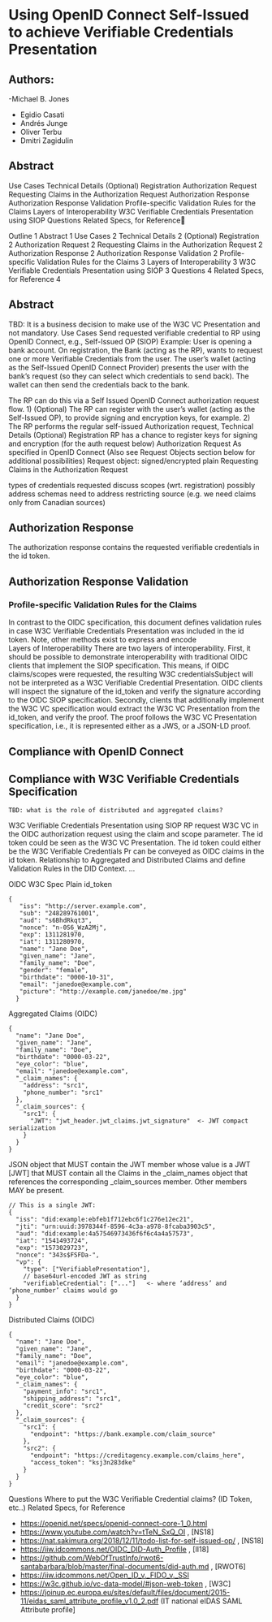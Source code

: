 # Using OpenID Connect Self-Issued to achieve Verifiable Credentials Presentation

## Authors:
 -Michael B. Jones
- Egidio Casati
- Andrés Junge
- Oliver Terbu
- Dmitri Zagidulin

## Abstract
Use Cases
Technical Details
(Optional) Registration
Authorization Request
Requesting Claims in the Authorization Request
Authorization Response
Authorization Response Validation
Profile-specific Validation Rules for the Claims
Layers of Interoperability
W3C Verifiable Credentials Presentation using SIOP
Questions
Related Specs, for Reference

Outline	1
Abstract	1
Use Cases	2
Technical Details	2
(Optional) Registration	2
Authorization Request	2
Requesting Claims in the Authorization Request	2
Authorization Response	2
Authorization Response Validation	2
Profile-specific Validation Rules for the Claims	3
Layers of Interoperability	3
W3C Verifiable Credentials Presentation using SIOP	3
Questions	4
Related Specs, for Reference	4

## Abstract

TBD: It is a business decision to make use of the W3C VC Presentation and not mandatory.
Use Cases
Send requested verifiable credential to RP using OpenID Connect, e.g., Self-Issued OP (SIOP)
Example: User is opening a bank account. On registration, the Bank (acting as the RP), wants to request one or more Verifiable Credentials from the user. The user’s wallet (acting as the Self-Issued OpenID Connect Provider) presents the user with the bank’s request (so they can select which credentials to send back). The wallet can then send the credentials back to the bank.


The RP can do this via a Self Issued OpenID Connect authorization request flow. 1) (Optional) The RP can register with the user’s wallet (acting as the Self-Issued OP), to provide signing and encryption keys, for example. 2) The RP performs the regular self-issued Authorization request,
Technical Details
(Optional) Registration
RP has a chance to register keys for signing and encryption (for the auth request below)
Authorization Request
As specified in OpenID Connect
(Also see Request Objects section below for additional possibilities)
Request object: signed/encrypted
plain
Requesting Claims in the Authorization Request

types of credentials requested
discuss scopes (wrt. registration)
possibly address schemas
need to address restricting source (e.g. we need claims only from Canadian sources)

## Authorization Response

The authorization response contains the requested verifiable credentials in the id token.

## Authorization Response Validation


### Profile-specific Validation Rules for the Claims

In contrast to the OIDC specification, this document defines validation rules in case W3C Verifiable Credentials Presentation was included in the id token. Note, other methods exist to express and encode  
Layers of Interoperability
There are two layers of interoperability. First, it should be possible to demonstrate interoperability with traditional OIDC clients that implement the SIOP specification. This means, if OIDC claims/scopes were requested, the resulting W3C credentialsSubject will not be interpreted as a W3C Verifiable Credential Presentation. OIDC clients will inspect the signature of the id_token and verify the signature according to the OIDC SIOP specification.  Secondly, clients that additionally implement the W3C VC specification would extract the W3C VC Presentation from the id_token, and verify the proof. The proof follows the W3C VC Presentation specification, i.e., it is represented either as a JWS, or a JSON-LD proof.

## Compliance with OpenID Connect

## Compliance with W3C Verifiable Credentials Specification

	TBD: what is the role of distributed and aggregated claims?
W3C Verifiable Credentials Presentation using SIOP
RP request W3C VC in the OIDC authorization request using the claim and scope parameter.
The id token could be seen as the W3C VC Presentation. The id token could either be the W3C Verifiable Credentials Pr can be conveyed as OIDC claims in the id token.
Relationship to Aggregated and Distributed Claims and define Validation Rules in the DID Context.
...


OIDC
W3C Spec
Plain id_token

```
{
   "iss": "http://server.example.com",
   "sub": "248289761001",
   "aud": "s6BhdRkqt3",
   "nonce": "n-0S6_WzA2Mj",
   "exp": 1311281970,
   "iat": 1311280970,
   "name": "Jane Doe",
   "given_name": "Jane",
   "family_name": "Doe",
   "gender": "female",
   "birthdate": "0000-10-31",
   "email": "janedoe@example.com",
   "picture": "http://example.com/janedoe/me.jpg"
  }
```

Aggregated Claims (OIDC)

```
{
  "name": "Jane Doe",
  "given_name": "Jane",
  "family_name": "Doe",
  "birthdate": "0000-03-22",
  "eye_color": "blue",
  "email": "janedoe@example.com",
  "_claim_names": {
    "address": "src1",
    "phone_number": "src1"
  },
  "_claim_sources": {
    "src1": {
      "JWT": "jwt_header.jwt_claims.jwt_signature"  <- JWT compact serialization
    }
  }
}
```

JSON object that MUST contain the JWT member whose value is a JWT [JWT] that MUST contain all the Claims in the _claim_names object that references the corresponding _claim_sources member. Other members MAY be present.

```
// This is a single JWT:
{
  "iss": "did:example:ebfeb1f712ebc6f1c276e12ec21",
  "jti": "urn:uuid:3978344f-8596-4c3a-a978-8fcaba3903c5",
  "aud": "did:example:4a57546973436f6f6c4a4a57573",
  "iat": "1541493724",
  "exp": "1573029723",
  "nonce": "343s$FSFDa-",
  "vp": {
    "type": ["VerifiablePresentation"],
    // base64url-encoded JWT as string
    "verifiableCredential": ["..."]   <- where ‘address’ and ‘phone_number’ claims would go
  }
}
```

Distributed Claims (OIDC)

```
{
  "name": "Jane Doe",
  "given_name": "Jane",
  "family_name": "Doe",
  "email": "janedoe@example.com",
  "birthdate": "0000-03-22",
  "eye_color": "blue",
  "_claim_names": {
    "payment_info": "src1",
    "shipping_address": "src1",
    "credit_score": "src2"
  },
  "_claim_sources": {
    "src1": {
      "endpoint": "https://bank.example.com/claim_source"
    },
    "src2": {
      "endpoint": "https://creditagency.example.com/claims_here",
      "access_token": "ksj3n283dke"
    }
  }
}
```

Questions
Where to put the W3C Verifiable Credential claims? (ID Token, etc..)
Related Specs, for Reference
* https://openid.net/specs/openid-connect-core-1_0.html
* https://www.youtube.com/watch?v=tTeN_SxQ_OI , [NS18]
* https://nat.sakimura.org/2018/12/11/todo-list-for-self-issued-op/ , [NS18]
* https://iiw.idcommons.net/OIDC_DID-Auth_Profile , [II18]
* https://github.com/WebOfTrustInfo/rwot6-santabarbara/blob/master/final-documents/did-auth.md , [RWOT6]
* https://iiw.idcommons.net/Open_ID_v._FIDO_v._SSI
* https://w3c.github.io/vc-data-model/#json-web-token , [W3C]
* https://joinup.ec.europa.eu/sites/default/files/document/2015-11/eidas_saml_attribute_profile_v1.0_2.pdf (IT national eIDAS SAML Attribute profile]
